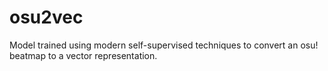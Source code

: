 # osu2vec
Model trained using modern self-supervised techniques to convert an osu! beatmap to a vector representation.
